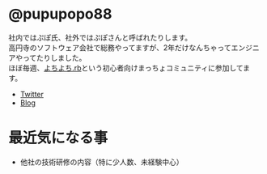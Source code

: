 # @pupupopo88

社内ではぷぽ氏、社外ではぷぽさんと呼ばれたりします。  
高円寺のソフトウェア会社で総務やってますが、2年だけなんちゃってエンジニアやってたりしました。  
ほぼ毎週、[よちよち.rb](http://yochiyochirb.doorkeeper.jp/)という初心者向けまっちょコミュニティに参加してます。

+ [Twitter](https://twitter.com/pupupopo88)
+ [Blog](http://pupupopo88.hatenablog.com/)

# 最近気になる事

+ 他社の技術研修の内容（特に少人数、未経験中心）
